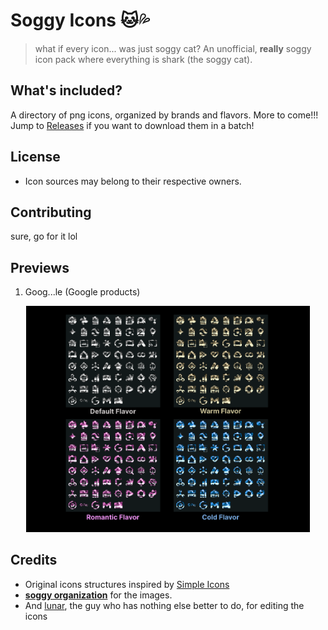 # Soggy Icons 🐱💦
> what if every icon... was just soggy cat?
An unofficial, **really** soggy icon pack where everything is shark (the soggy cat).

## What's included?
A directory of png icons, organized by brands and flavors. More to come!!!  
Jump to [Releases](https://github.com/lunar1um/soggy-icons/releases/latest) if you want to download them in a batch!

## License
- Icon sources may belong to their respective owners.

## Contributing
sure, go for it lol

## Previews
1. Goog...le (Google products)
<p align="center">
    <img src="https://github.com/lunar1um/soggy-icons/blob/main/previews/google.png?raw=true" alt="goog...le" width="90%" height="auto"> <br>
</p>

## Credits
- Original icons structures inspired by [Simple Icons](https://simpleicons.org/)
- [**soggy organization**](https://github.com/ssoggycat) for the images.
- And [lunar](https://github.com/lunar1um), the guy who has nothing else better to do, for editing the icons
